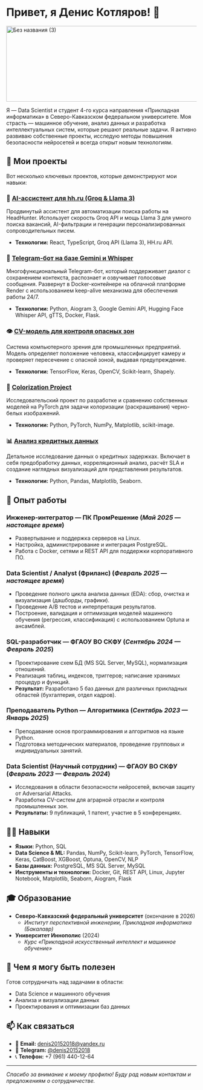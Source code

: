 # Привет, я Денис Котляров! 👋

<img width="1408" height="200" alt="Без названия (3)" src="https://github.com/user-attachments/assets/cce9539c-18ef-445b-bc17-450a3a8421fb" />

Я — Data Scientist и студент 4-го курса направления «Прикладная информатика» в Северо-Кавказском федеральном университете. Моя страсть — машинное обучение, анализ данных и разработка интеллектуальных систем, которые решают реальные задачи. Я активно развиваю собственные проекты, исследую методы повышения безопасности нейросетей и всегда открыт новым технологиям.

## 🚀 Мои проекты

Вот несколько ключевых проектов, которые демонстрируют мои навыки:

### 🤖 [AI-ассистент для hh.ru (Groq & Llama 3)](https://github.com/denis201520182022/Bot_for_hh_auto)
Продвинутый ассистент для автоматизации поиска работы на HeadHunter. Использует скорость Groq API и мощь Llama 3 для умного поиска вакансий, AI-фильтрации и генерации персонализированных сопроводительных писем.
*   **Технологии:** React, TypeScript, Groq API (Llama 3), HH.ru API.

### 💬 [Telegram-бот на базе Gemini и Whisper](https://github.com/denis201520182022/tg-bot-gemini)
Многофункциональный Telegram-бот, который поддерживает диалог с сохранением контекста, распознает и озвучивает голосовые сообщения. Развернут в Docker-контейнере на облачной платформе Render с использованием keep-alive механизма для обеспечения работы 24/7.
*   **Технологии:** Python, Aiogram 3, Google Gemini API, Hugging Face Whisper API, gTTS, Docker, Flask.

### 👁️ [CV-модель для контроля опасных зон](https://github.com/denis201520182022/CV_model_for_danger_zone)
Система компьютерного зрения для промышленных предприятий. Модель определяет положение человека, классифицирует камеру и проверяет пересечение с опасной зоной, выдавая предупреждение.
*   **Технологии:** TensorFlow, Keras, OpenCV, Scikit-learn, Shapely.

### 🎨 [Colorization Project](https://github.com/denis201520182022/colorization-project.git)
Исследовательский проект по разработке и сравнению собственных моделей на PyTorch для задачи колоризации (раскрашивания) черно-белых изображений.
*   **Технологии:** Python, PyTorch, NumPy, Matplotlib, scikit-image.

### 📊 [Анализ кредитных данных](https://github.com/denis201520182022/Delays_analysis.git)
Детальное исследование данных о кредитных задержках. Включает в себя предобработку данных, корреляционный анализ, расчёт SLA и создание наглядных визуализаций для представления результатов.
*   **Технологии:** Python, Pandas, Matplotlib, Seaborn.

## 🧠 Опыт работы

### **Инженер-интегратор** — ПК ПромРешение (*Май 2025 — настоящее время*)
*   Развертывание и поддержка серверов на Linux.
*   Настройка, администрирование и интеграция PostgreSQL.
*   Работа с Docker, сетями и REST API для поддержки корпоративного ПО.

### **Data Scientist / Analyst (Фриланс)** (*Февраль 2025 — настоящее время*)
*   Проведение полного цикла анализа данных (EDA): сбор, очистка и визуализация (дашборды, графики).
*   Проведение A/B тестов и интерпретация результатов.
*   Построение, валидация и оптимизация моделей машинного обучения (регрессия, классификация) с использованием Optuna и ансамблей.

### **SQL-разработчик** — ФГАОУ ВО СКФУ (*Сентябрь 2024 — Февраль 2025*)
*   Проектирование схем БД (MS SQL Server, MySQL), нормализация отношений.
*   Реализация таблиц, индексов, триггеров; написание хранимых процедур и функций.
*   **Результат:** Разработано 5 баз данных для различных прикладных областей (бухгалтерия, отдел кадров).

### **Преподаватель Python** — Алгоритмика (*Сентябрь 2023 — Январь 2025*)
*   Преподавание основ программирования и алгоритмов на языке Python.
*   Подготовка методических материалов, проведение групповых и индивидуальных занятий.

### **Data Scientist (Научный сотрудник)** — ФГАОУ ВО СКФУ (*Февраль 2023 — Февраль 2024*)
*   Исследования в области безопасности нейросетей, включая защиту от Adversarial Attacks.
*   Разработка CV-систем для аграрной отрасли и контроля промышленных зон.
*   **Результаты:** 9 публикаций, 1 патент, участие в 5 конференциях.

## 🧑‍💻 Навыки

*   **Языки:** Python, SQL
*   **Data Science & ML:** Pandas, NumPy, Scikit-learn, PyTorch, TensorFlow, Keras, CatBoost, XGBoost, Optuna, OpenCV, NLP
*   **Базы данных:** PostgreSQL, MS SQL Server, MySQL
*   **Инструменты и технологии:** Docker, Git, REST API, Linux, Jupyter Notebook, Matplotlib, Seaborn, Aiogram, Flask

## 🎓 Образование

*   **Северо-Кавказский федеральный университет** (окончание в 2026)
    *   *Институт перспективной инженерии, Прикладная информатика (Бакалавр)*
*   **Университет Иннополис** (2024)
    *   *Курс «Прикладной искусственный интеллект и машинное обучение»*


## 💬 Чем я могу быть полезен
Готов сотрудничать над задачами в области:
- Data Science и машинного обучения
- Анализа и визуализации данных
- Проектирования и оптимизации баз данных


## 📫 Как связаться

*   📧 **Email:** [denis20152018@yandex.ru](mailto:denis20152018@yandex.ru)
*   💬 **Telegram:** [@denis20152018](https://t.me/denis20152018)
*   📞 **Телефон:** +7 (961) 440-12-64

---
*Спасибо за внимание к моему профилю! Буду рад новым контактам и предложениям о сотрудничестве.*

